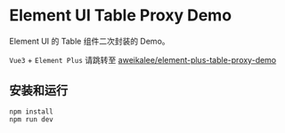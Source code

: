 # Element UI Table Proxy Demo
Element UI 的 Table 组件二次封装的 Demo。

`Vue3` + `Element Plus` 请跳转至 [aweikalee/element-plus-table-proxy-demo](https://github.com/aweikalee/element-plus-table-proxy-demo)

## 安装和运行
```
npm install
npm run dev
```